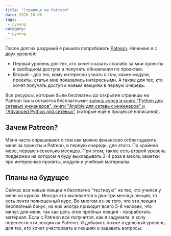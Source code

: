 ```yaml
---
title: "Страница на Patreon"
date: 2020-10-06
tags:
 - pyneng
category:
 - pyneng
---
```


После долгих раздумий я решила попробовать [Patreon](https://www.patreon.com/natenka). Начинаю я с двух уровней:

* Первый уровень для тех, кто хочет сказать спасибо за мои проекты в свободном доступе и получать обновления по проектам.
* Второй - для тех, кому интересно узнать о том, какие модули, проекты, статьи мне показались интересными. А также для тех, кто хочет получать доступ к новым лекциям в первую очередь. 

Все ресурсы, которые были бесплатны до открытия страницы на Patreon так и остаются бесплатными:
[запись курса и книга "Python для сетевых инженеров", книги "Ansible для сетевых инженеров" и "Advanced Python для сетевых"](https://natenka.github.io/projects/) (которые ещё в процессе написания).  


## Зачем Patreon?

Меня часто спрашивают о том как можно финансово отблагодарить меня за проекты и Patreon, в первую очередь, для этого. По крайней мере, первые несколько месяцев.
При этом, также есть второй уровень поддержки на котором я буду выкладывать 2-4 раза в месяц заметки про интересные проекты, модули и учебные материалы.

## Планы на будущее

Сейчас все новые лекции я бесплатно "тестирую" на тех, кто учился у меня на курсах. Иногда это выливается в два-три месяца лекций,
то есть почти полноценный курс. Во многом из-за того, что эти лекции бесплатный бонус, на них иногда приходит всего 5-8 человек,
что минус для меня, так как цель этих пробных лекций - проработать материал.
Если с Patreon всё получится, как я задумала, я хочу перенести эти лекции на Patreon. И добавить позже отдельный уровень, для тех, кто хочет участвовать в лекциях и задавать вопросы.

